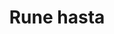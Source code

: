 ---
layout: item
title: Rune hasta
item-id: 11377
datatable: true
id: 11377
name: "Rune hasta"
members: true
lowalch: 8320
highalch: 12480
examine: "A rune-tipped, one-handed hasta."
monsters:
  - id: 7274
    name: "Brutal red dragon"
    members: true
    combat_level: 289
    wiki_url: "https://oldschool.runescape.wiki/w/Brutal_red_dragon"
    drops:
      - quantity: "1"
        rarity: 0.078125
    image: "https://oldschool.runescape.wiki/images/0/0d/Brutal_red_dragon.png?24f54"
  - id: 7275
    name: "Brutal black dragon"
    members: true
    combat_level: 318
    wiki_url: "https://oldschool.runescape.wiki/w/Brutal_black_dragon"
    drops:
      - quantity: "1"
        rarity: 0.078125
    image: "https://oldschool.runescape.wiki/images/a/a2/Brutal_black_dragon.png?24f54"
---
